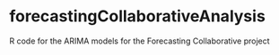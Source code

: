 # forecastingCollaborativeAnalysis
R code for the ARIMA models for the Forecasting Collaborative project
